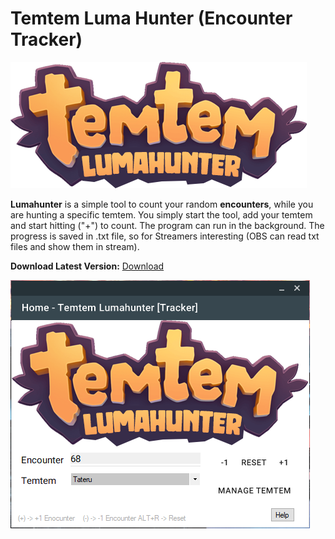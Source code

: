 # Temtem Luma Hunter (Encounter Tracker)

![GitHub Logo](logo.png)

**Lumahunter** is a simple tool to count your random **encounters**, while you are hunting a specific temtem. You simply start the tool, add your temtem and start hitting ("+") to count. The program can run in the background. The progress is saved in .txt file, so for Streamers interesting (OBS can read txt files and show them in stream).

**Download Latest Version:** [Download](https://github.com/skaroh/temtemlumahunter/blob/master/Lumahunter.rar)

![GitHub Logo](UI.png)
